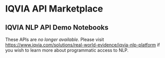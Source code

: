 # IQVIA API Marketplace 
## IQVIA NLP API Demo Notebooks

These APIs are *no longer available*. Please visit https://www.iqvia.com/solutions/real-world-evidence/iqvia-nlp-platform if
you wish to learn more about programmatic access to NLP.
